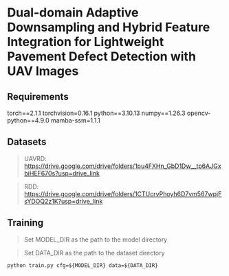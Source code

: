 # Dual-domain Adaptive Downsampling and Hybrid Feature Integration for Lightweight Pavement Defect Detection with UAV Images

## Requirements
torch==2.1.1 torchvision=0.16.1 python==3.10.13 numpy==1.26.3 opencv-python==4.9.0 mamba-ssm=1.1.1

## Datasets
> UAVRD:
https://drive.google.com/drive/folders/1pu4FXHn_GbD1Dw__tp6AJGxbiHEF670s?usp=drive_link

> RDD:
https://drive.google.com/drive/folders/1CTUcrvPhoyh6D7vm567wpjFsYDOQ2z1K?usp=drive_link

## Training
> Set MODEL_DIR as the path to the model directory

> Set DATA_DIR as the path to the dataset directory

```python train.py cfg=${MODEL_DIR} data=${DATA_DIR}```



